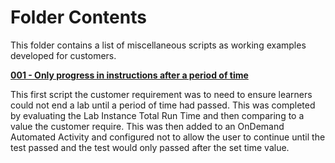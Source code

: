 # Folder Contents

This folder contains a list of miscellaneous scripts as working examples developed for customers.


**[001 - Only progress in instructions after a period of time](https://github.com/paulieguk/LODScripts/blob/main/Sample%20other/001%20-%20Only%20progress%20in%20instructions%20after%20a%20period%20of%20time)**

This first script the customer requirement was to need to ensure learners could not end a lab until a period of time had passed.  This was completed by evaluating 
the Lab Instance Total Run Time and then comparing to a value the customer require.  This was then added to an OnDemand Automated Activity and configured not to
allow the user to continue until the test passed and the test would only passed after the set time value.
